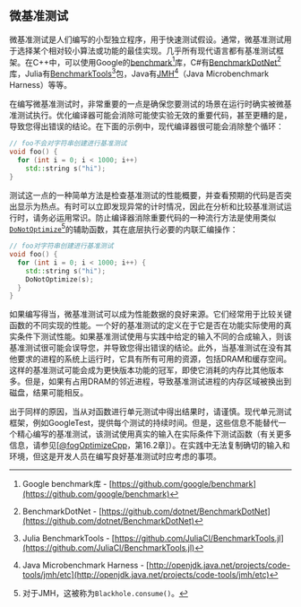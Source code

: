 ## 微基准测试

微基准测试是人们编写的小型独立程序，用于快速测试假设。通常，微基准测试用于选择某个相对较小算法或功能的最佳实现。几乎所有现代语言都有基准测试框架。在C++中，可以使用Google的[benchmark](https://github.com/google/benchmark)[^3]库，C#有[BenchmarkDotNet](https://github.com/dotnet/BenchmarkDotNet)[^4]库，Julia有[BenchmarkTools](https://github.com/JuliaCI/BenchmarkTools.jl)[^5]包，Java有[JMH](http://openjdk.java.net/projects/code-tools/jmh/etc)[^6]（Java Microbenchmark Harness）等等。

在编写微基准测试时，非常重要的一点是确保您要测试的场景在运行时确实被微基准测试执行。优化编译器可能会消除可能使实验无效的重要代码，甚至更糟的是，导致您得出错误的结论。在下面的示例中，现代编译器很可能会消除整个循环：

```cpp
// foo不会对字符串创建进行基准测试
void foo() {
  for (int i = 0; i < 1000; i++)
    std::string s("hi");
}
```

测试这一点的一种简单方法是检查基准测试的性能概要，并查看预期的代码是否突出显示为热点。有时可以立即发现异常的计时情况，因此在分析和比较基准测试运行时，请务必运用常识。防止编译器消除重要代码的一种流行方法是使用类似[`DoNotOptimize`](https://github.com/google/benchmark/blob/c078337494086f9372a46b4ed31a3ae7b3f1a6a2/include/benchmark/benchmark.h#L307)[^7]的辅助函数，其在底层执行必要的内联汇编操作：

```cpp
// foo对字符串创建进行基准测试
void foo() {
  for (int i = 0; i < 1000; i++) {
    std::string s("hi");
    DoNotOptimize(s);
  }
}
```

如果编写得当，微基准测试可以成为性能数据的良好来源。它们经常用于比较关键函数的不同实现的性能。一个好的基准测试的定义在于它是否在功能实际使用的真实条件下测试性能。如果基准测试使用与实践中给定的输入不同的合成输入，则该基准测试很可能会误导您，并导致您得出错误的结论。此外，当基准测试在没有其他要求的进程的系统上运行时，它具有所有可用的资源，包括DRAM和缓存空间。这样的基准测试可能会成为更快版本功能的冠军，即使它消耗的内存比其他版本多。但是，如果有占用DRAM的邻近进程，导致基准测试进程的内存区域被换出到磁盘，结果可能相反。

出于同样的原因，当从对函数进行单元测试中得出结果时，请谨慎。现代单元测试框架，例如GoogleTest，提供每个测试的持续时间。但是，这些信息不能替代一个精心编写的基准测试，该测试使用真实的输入在实际条件下测试函数（有关更多信息，请参见[[@fogOptimizeCpp](../References.md#fogOptimizeCpp)，第16.2章]）。在实践中无法复制确切的输入和环境，但这是开发人员在编写良好基准测试时应考虑的事项。

[^3]: Google benchmark库 - [https://github.com/google/benchmark](https://github.com/google/benchmark)
[^4]: BenchmarkDotNet - [https://github.com/dotnet/BenchmarkDotNet](https://github.com/dotnet/BenchmarkDotNet)
[^5]: Julia BenchmarkTools - [https://github.com/JuliaCI/BenchmarkTools.jl](https://github.com/JuliaCI/BenchmarkTools.jl)
[^6]: Java Microbenchmark Harness - [http://openjdk.java.net/projects/code-tools/jmh/etc](http://openjdk.java.net/projects/code-tools/jmh/etc)
[^7]: 对于JMH，这被称为`Blackhole.consume()`。